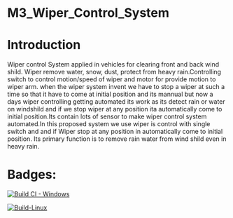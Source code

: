 # M3_Wiper_Control_System

# Introduction

Wiper control System applied in vehicles for clearing front and back wind shild. Wiper remove water, snow, dust, protect from heavy rain.Controlling switch to control motion/speed of wiper and motor for provide motion to wiper arm. when the wiper system invent we have to stop a wiper at such a time so that it have to come at initial position and its mannual but now a days wiper controlling getting automated its work as its detect rain or water on windshild and if we stop wiper at any position ita automatically come to initial position.Its contain lots of sensor to make wiper control system automated.In this proposed system
we use wiper is control with single switch and and if Wiper stop at any position in automatically come to initial position. Its primary function is to remove rain water from wind shild even in heavy rain.
 
 # Badges:
[![Build CI - Windows](https://github.com/kalashband/M3_Wiper_Control_System/actions/workflows/quality.yml/badge.svg)](https://github.com/kalashband/M3_Wiper_Control_System/actions/workflows/quality.yml)
 
 [![Build-Linux](https://github.com/kalashband/M3_Wiper_Control_System/actions/workflows/build_linux.yml/badge.svg)](https://github.com/kalashband/M3_Wiper_Control_System/actions/workflows/build_linux.yml)
